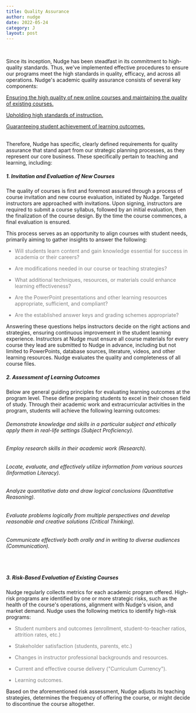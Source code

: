 ```yaml
---
title: Quality Assurance
author: nudge
date: 2022-05-24
category: J
layout: post
---
```


<br>

Since its inception, Nudge has been steadfast in its commitment to high-quality standards. Thus, we've implemented effective procedures to ensure our programs meet the high standards in quality, efficacy, and across all operations.
Nudge's academic quality assurance consists of several key components:

<u>Ensuring the high quality of new online courses and maintaining the quality of existing courses.</u>

<u>Upholding high standards of instruction.</u>

<u>Guaranteeing student achievement of learning outcomes.</u>

<br>
Therefore, Nudge has specific, clearly defined requirements for quality assurance that stand apart from our strategic planning processes, as they represent our core business. These specifically pertain to teaching and learning, including:
<br>

##### 1.	Invitation and Evaluation of New Courses
The quality of courses is first and foremost assured through a process of course invitation and new course evaluation, initiated by Nudge. Targeted instructors are approached with invitations. Upon signing, instructors are required to submit a course syllabus, followed by an initial evaluation, then the finalization of the course design. By the time the course commences, a final evaluation is ensured.

This process serves as an opportunity to align courses with student needs, primarily aiming to gather insights to answer the following:

<font color="grey">

- Will students learn content and gain knowledge essential for success in academia or their careers?
  
  
- Are modifications needed in our course or teaching strategies?
  

- What additional techniques, resources, or materials could enhance learning effectiveness?
  

- Are the PowerPoint presentations and other learning resources appropriate, sufficient, and compliant?
  
  
- Are the established answer keys and grading schemes appropriate?

</font>

Answering these questions helps instructors decide on the right actions and strategies, ensuring continuous improvement in the student learning experience. Instructors at Nudge must ensure all course materials for every course they lead are submitted to Nudge in advance, including but not limited to PowerPoints, database sources, literature, videos, and other learning resources. Nudge evaluates the quality and completeness of all course files.
<br>

##### 2.	Assessment of Learning Outcomes
Below are general guiding principles for evaluating learning outcomes at the program level. These define preparing students to excel in their chosen field of study. Through their academic work and extracurricular activities in the program, students will achieve the following learning outcomes:

###### Demonstrate knowledge and skills in a particular subject and ethically apply them in real-life settings (Subject Proficiency).

###### Employ research skills in their academic work (Research).
  
###### Locate, evaluate, and effectively utilize information from various sources (Information Literacy).
  
###### Analyze quantitative data and draw logical conclusions (Quantitative Reasoning).
  
###### Evaluate problems logically from multiple perspectives and develop reasonable and creative solutions (Critical Thinking).

###### Communicate effectively both orally and in writing to diverse audiences (Communication).

<br>

##### 3.	Risk-Based Evaluation of Existing Courses
Nudge regularly collects metrics for each academic program offered. High-risk programs are identified by one or more strategic risks, such as the health of the course's operations, alignment with Nudge's vision, and market demand. Nudge uses the following metrics to identify high-risk programs:

<font color="grey">

- Student numbers and outcomes (enrollment, student-to-teacher ratios, attrition rates, etc.)<br>

- Stakeholder satisfaction (students, parents, etc.)<br>

- Changes in instructor professional backgrounds and resources.<br>

- Current and effective course delivery ("Curriculum Currency").<br>

- Learning outcomes.<br>

</font>


Based on the aforementioned risk assessment, Nudge adjusts its teaching strategies, determines the frequency of offering the course, or might decide to discontinue the course altogether.
 
<br>
<br>
